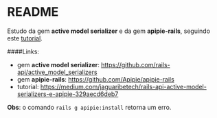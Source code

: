 # README

Estudo da gem **active model serializer** e da gem **apipie-rails**, seguindo este [tutorial](https://medium.com/jaguaribetech/rails-api-active-model-serializers-e-apipie-329aecd6deb7).

####Links:
* gem **active model serializer**: https://github.com/rails-api/active_model_serializers
* gem **apipie-rails**: https://github.com/Apipie/apipie-rails
* tutorial: https://medium.com/jaguaribetech/rails-api-active-model-serializers-e-apipie-329aecd6deb7

**Obs**: o comando `rails g apipie:install` retorna um erro. 